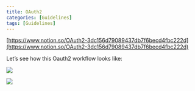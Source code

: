 ```yaml
---
title: OAuth2
categories: [Guidelines]
tags: [Guidelines]
---
```


[https://www.notion.so/OAuth2-3dc156d79089437db7f6becd4fbc222d](https://www.notion.so/OAuth2-3dc156d79089437db7f6becd4fbc222d)


Let’s see how this Oauth2 workflow looks like:


![](https://s3.us-west-2.amazonaws.com/secure.notion-static.com/3bce41e0-99e8-4ebd-9701-e2bc9cbb79a2/Untitled.png?X-Amz-Algorithm=AWS4-HMAC-SHA256&X-Amz-Content-Sha256=UNSIGNED-PAYLOAD&X-Amz-Credential=AKIAT73L2G45EIPT3X45%2F20221202%2Fus-west-2%2Fs3%2Faws4_request&X-Amz-Date=20221202T201854Z&X-Amz-Expires=3600&X-Amz-Signature=e626280c9caf156c17a2382f9591465444c793c588f34836c3878884609cc27c&X-Amz-SignedHeaders=host&x-id=GetObject)


![](https://s3.us-west-2.amazonaws.com/secure.notion-static.com/27d32b66-de43-41de-80f7-7edb81d1190f/Untitled.png?X-Amz-Algorithm=AWS4-HMAC-SHA256&X-Amz-Content-Sha256=UNSIGNED-PAYLOAD&X-Amz-Credential=AKIAT73L2G45EIPT3X45%2F20221202%2Fus-west-2%2Fs3%2Faws4_request&X-Amz-Date=20221202T201854Z&X-Amz-Expires=3600&X-Amz-Signature=6ae3aca360cd4cad3f8395ce69f784fe9b6e7a33d4bbeca591a4a4fc2dcfd51f&X-Amz-SignedHeaders=host&x-id=GetObject)

